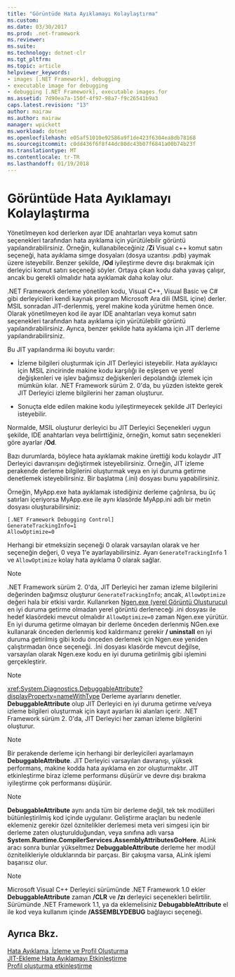 ```yaml
---
title: "Görüntüde Hata Ayıklamayı Kolaylaştırma"
ms.custom: 
ms.date: 03/30/2017
ms.prod: .net-framework
ms.reviewer: 
ms.suite: 
ms.technology: dotnet-clr
ms.tgt_pltfrm: 
ms.topic: article
helpviewer_keywords:
- images [.NET Framework], debugging
- executable image for debugging
- debugging [.NET Framework], executable images for
ms.assetid: 7d90ea7a-150f-4f97-98a7-f9c26541b9a3
caps.latest.revision: "13"
author: mairaw
ms.author: mairaw
manager: wpickett
ms.workload: dotnet
ms.openlocfilehash: e05af51010e92586a9f1de423f6304ea8db78168
ms.sourcegitcommit: c0dd436f6f8f44dc80dc43b07f6841a00b74b23f
ms.translationtype: MT
ms.contentlocale: tr-TR
ms.lasthandoff: 01/19/2018
---
```

# <a name="making-an-image-easier-to-debug"></a>Görüntüde Hata Ayıklamayı Kolaylaştırma
Yönetilmeyen kod derlerken ayar IDE anahtarları veya komut satırı seçenekleri tarafından hata ayıklama için yürütülebilir görüntü yapılandırabilirsiniz. Örneğin, kullanabileceğiniz /**Zi** Visual c++ komut satırı seçeneği, hata ayıklama simge dosyaları (dosya uzantısı .pdb) yaymak üzere isteyebilir. Benzer şekilde, /**Od** iyileştirme devre dışı bırakmak için derleyici komut satırı seçeneği söyler. Ortaya çıkan kodu daha yavaş çalışır, ancak bu gerekli olmalıdır hata ayıklamak daha kolay olur.  
  
 .NET Framework derleme yönetilen kodu, Visual C++, Visual Basic ve C# gibi derleyicileri kendi kaynak program Microsoft Ara dili (MSIL içine) derler. MSIL sonradan JIT-derlenmiş, yerel makine koda yürütme hemen önce. Olarak yönetilmeyen kod ile ayar IDE anahtarları veya komut satırı seçenekleri tarafından hata ayıklama için yürütülebilir görüntü yapılandırabilirsiniz. Ayrıca, benzer şekilde hata ayıklama için JIT derleme yapılandırabilirsiniz.  
  
 Bu JIT yapılandırma iki boyutu vardır:  
  
-   İzleme bilgileri oluşturmak için JIT Derleyici isteyebilir. Hata ayıklayıcı için MSIL zincirinde makine kodu karşılığı ile eşleşen ve yerel değişkenleri ve işlev bağımsız değişkenleri depolandığı izlemek için mümkün kılar.  .NET Framework sürüm 2. 0'da, bu yüzden istekte gerek JIT Derleyici izleme bilgilerini her zaman oluşturur.  
  
-   Sonuçta elde edilen makine kodu iyileştirmeyecek şekilde JIT Derleyici isteyebilir.  
  
 Normalde, MSIL oluşturur derleyici bu JIT Derleyici Seçenekleri uygun şekilde, IDE anahtarları veya belirttiğiniz, örneğin, komut satırı seçenekleri göre ayarlar /**Od**.  
  
 Bazı durumlarda, böylece hata ayıklamak makine ürettiği kodu kolaydır JIT Derleyici davranışını değiştirmek isteyebilirsiniz. Örneğin, JIT izleme perakende derleme bilgilerini oluşturmak veya en iyi duruma getirme denetlemek isteyebilirsiniz. Bir başlatma (.ini) dosyası bunu yapabilirsiniz.  
  
 Örneğin, MyApp.exe hata ayıklamak istediğiniz derleme çağrılırsa, bu üç satırları içeriyorsa MyApp.exe ile aynı klasörde MyApp.ini adlı bir metin dosyası oluşturabilirsiniz:  
  
```  
[.NET Framework Debugging Control]  
GenerateTrackingInfo=1  
AllowOptimize=0  
```  
  
 Herhangi bir etmeksizin seçeneği 0 olarak varsayılan olarak ve her seçeneğin değeri, 0 veya 1'e ayarlayabilirsiniz. Ayarı `GenerateTrackingInfo` 1 ve `AllowOptimize` kolay hata ayıklama 0 olarak sağlar.  
  
> [!NOTE]
>  .NET Framework sürüm 2. 0'da, JIT Derleyici her zaman izleme bilgilerini değerinden bağımsız oluşturur `GenerateTrackingInfo`; ancak, `AllowOptimize` değeri hala bir etkisi vardır. Kullanırken [Ngen.exe (yerel Görüntü Oluşturucu)](../../../docs/framework/tools/ngen-exe-native-image-generator.md) en iyi duruma getirme olmadan yerel görüntü derleneceği .ini dosyası ile hedef klasördeki mevcut olmalıdır `AllowOptimize=0` zaman Ngen.exe yürütür. En iyi duruma getirme olmayan bir derleme önceden derlenmiş NGen.exe kullanarak önceden derlenmiş kod kaldırmanız gerekir **/ uninstall** en iyi duruma getirilmiş gibi kodu önceden derlemek için Ngen.exe yeniden çalıştırmadan önce seçeneği. .İni dosyası klasörde mevcut değilse, varsayılan olarak Ngen.exe kodu en iyi duruma getirilmiş gibi işlemini gerçekleştirir.  
  
> [!NOTE]
>  <xref:System.Diagnostics.DebuggableAttribute?displayProperty=nameWithType> Derleme ayarlarını denetler. **DebuggableAttribute** olup JIT Derleyici en iyi duruma getirme ve/veya izleme bilgileri oluşturmak için kayıt ayarları iki alanları içerir. .NET Framework sürüm 2. 0'da, JIT Derleyici her zaman izleme bilgilerini oluşturur.  
  
> [!NOTE]
>  Bir perakende derleme için herhangi bir derleyicileri ayarlamayın **DebuggableAttribute**. JIT Derleyici varsayılan davranışı, yüksek performans, makine kodda hata ayıklama en zor oluşturmaktır. JIT etkinleştirme biraz izleme performansı düşürür ve devre dışı bırakma iyileştirme çok performansı düşürür.  
  
> [!NOTE]
>  **DebuggableAttribute** aynı anda tüm bir derleme değil, tek tek modülleri bütünleştirilmiş kod içinde uygulanır. Geliştirme araçları bu nedenle eklemeniz gerekir özel öznitelikler derlemesi meta veri simgesi için bir derleme zaten oluşturulduğundan, veya sınıfına adlı varsa **System.Runtime.CompilerServices.AssemblyAttributesGoHere**. ALink aracı sonra bunlar yükseltmez **DebuggableAttribute** derleme her modül öznitelikleriyle olduklarında bir parçası. Bir çakışma varsa, ALink işlemi başarısız olur.  
  
> [!NOTE]
>  Microsoft Visual C++ Derleyici sürümünde .NET Framework 1.0 ekler **DebuggableAttribute** zaman **/CLR** ve **/zı** derleyici seçenekleri belirtilir. Sürümünde .NET Framework 1.1, ya da eklemelisiniz **DebugabbleAttribute** el ile kod veya kullanım içinde **/ASSEMBLYDEBUG** bağlayıcı seçeneği.  
  
## <a name="see-also"></a>Ayrıca Bkz.  
 [Hata Ayıklama, İzleme ve Profil Oluşturma](../../../docs/framework/debug-trace-profile/index.md)  
 [JIT-Ekleme Hata Ayıklamayı Etkinleştirme](../../../docs/framework/debug-trace-profile/enabling-jit-attach-debugging.md)  
 [Profil oluşturma etkinleştirme](http://msdn.microsoft.com/library/3b669676-f0e0-4ebf-8674-68986dd2020d)

